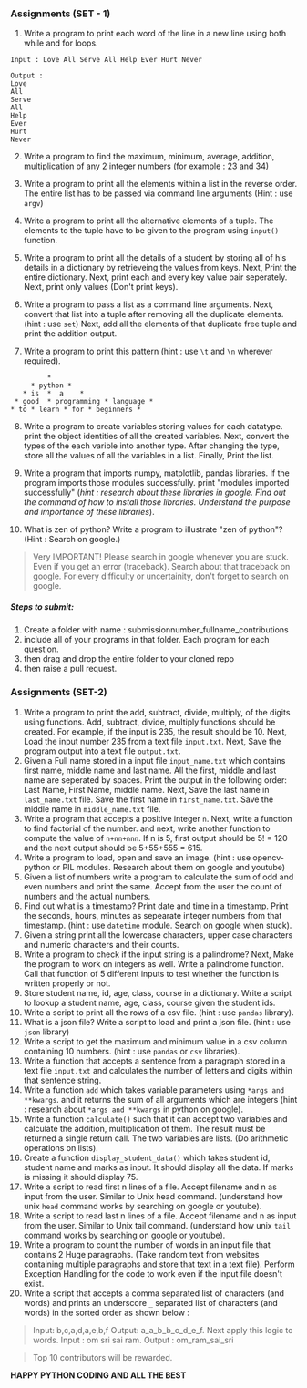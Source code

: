 ### Assignments (SET - 1)


1. Write a program to print each word of the line in a new line using both while and for loops. 
```console
Input : Love All Serve All Help Ever Hurt Never

Output : 
Love
All
Serve 
All 
Help
Ever
Hurt
Never
```

2. Write a program to find the maximum, minimum, average, addition, multiplication of any 2 integer numbers (for example : 23 and 34)

3. Write a program to print all the elements within a list in the reverse order. The entire list has to be passed via command line arguments (Hint : use ```argv```)

4. Write a program to print all the alternative elements of a tuple. The  elements to the tuple have to be given to the program using `input()` function.

5. Write a program to print all the details of a student by storing all of his details in a dictionary by retrieveing the values from keys. Next, Print the entire dictionary. Next, print each and every key value pair seperately. Next, print only values (Don't print keys).

6. Write a program to pass a list as a command line arguments. Next, convert that list into a tuple after removing all the duplicate elements. (hint : use `set`) Next, add all the elements of that duplicate free tuple and print the addition output.

7. Write a program to print this pattern (hint : use `\t` and `\n` wherever required).

```console
         *
     * python *
   * is  *  a    *
 * good  * programming * language *
* to * learn * for * beginners *
```

8. Write a program to create variables storing values for each datatype. print the object identities of all the created variables. Next, convert the types of the each varible into another type. After changing the type, store all the values of all the variables in a list. Finally, Print the list.

9. Write a program that imports numpy, matplotlib, pandas libraries. If the program imports those modules successfully. print "modules imported successfully" (*hint : research about these libraries in google. Find out the command of how to install those libraries. Understand the purpose and importance of these libraries*). 

10. What is zen of python? Write a program to illustrate "zen of python"? (Hint : Search on google.)

> Very IMPORTANT! Please search in google whenever you are stuck. Even if you get an error (traceback). Search about that traceback on google. For every difficulty or uncertainity, don't forget to search on google.

##### Steps to submit:
1. Create a folder with name : submissionnumber_fullname_contributions 
2. include all of your programs in that folder. Each program for each question.
3. then drag and drop the entire folder to your cloned repo 
4. then raise a pull request.


### Assignments (SET-2)

1) Write a program to print the add, subtract, divide, multiply,  of the digits using functions. Add, subtract, divide, multiply functions should be created. For example, if the input is 235, the result should be 10. Next, Load the input number 235 from a text file `input.txt`. Next, Save the program output into a text file `output.txt`. 
2) Given a Full name stored in a input file `input_name.txt` which contains first name, middle name and last name. All the first, middle and last name are seperated by spaces. Print the output in the following order: Last Name, First Name, middle name. Next, Save the last name in `last_name.txt` file. Save the first name in `first_name.txt`. Save the middle name in `middle_name.txt` file.
3) Write a program that accepts a positive integer `n`. Next, write a function to find factorial of the number. and next, write another function to compute the value of `n+nn+nnn`. If n is 5, first output should be 5! = 120 and the next output should be 5+55+555 = 615.
4) Write a program to load, open and save an image. (hint : use opencv-python or PIL modules. Research about them on google and youtube)
5) Given a list of numbers write a program to calculate the sum of odd and even numbers and print the same. Accept from the user the count of numbers and the actual 
numbers.
6) Find out what is a timestamp? Print date and time in a timestamp. Print the seconds, hours, minutes as sepearate integer numbers from that timestamp. (hint : use `datetime` module. Search on google when stuck). 
7) Given a string print all the lowercase characters, upper case characters and numeric  characters and their counts.
8) Write a program to check if the input string is a palindrome? Next, Make the program to work on integers as well. Write a palindrome function. Call that function of 5 different inputs to test whether the function is written properly or not.
9) Store student name, id, age, class, course in a dictionary. Write a script to lookup a student name, age, class, course given the student ids.
10) Write a script to print all the rows of a csv file. (hint : use `pandas` library).
11) What is a json file? Write a script to load and print a json file. (hint : use `json` library)
12) Write a script to get the maximum and minimum value in a csv column containing 10 numbers. (hint : use `pandas` or `csv` libraries).
13) Write a function that accepts a sentence from a paragraph stored in a text file `input.txt` and calculates the number of letters and digits within that sentence string.
14) Write a function `add` which takes variable parameters using `*args and **kwargs`. and it returns the sum of all arguments which are integers (hint : research about `*args and **kwargs` in python on google).
15) Write a function `calculate()` such that it can accept two variables and calculate the  addition, multiplication of them. The result must be returned a single return call. The two variables are lists. (Do arithmetic operations on lists).
16) Create a function `display_student_data()` which takes student id, student name and marks as input. It should display all the data. If marks is missing it should display 75.
17) Write a script to read first n lines of a file. Accept filename and n as input from the user. Similar to Unix head command. (understand how unix `head` command works by searching on google or youtube).
18) Write a script to read last n lines of a file. Accept filename and n as input from the user. Similar to Unix tail command. (understand how unix `tail` command works by searching on google or youtube).
19) Write a program to count the number of words in an input file that contains 2 Huge paragraphs. (Take random text from websites containing multiple paragraphs and store that text in a text file). Perform Exception Handling for the code to work even if the input file doesn't exist.
20) Write a script that accepts a comma separated list of characters (and words) and prints an underscore `_` separated list of characters (and words) in the sorted order as shown below :
> Input: b,c,a,d,a,e,b,f
> Output: a_a_b_b_c_d_e_f.
> Next apply this logic to words. Input : om sri sai ram. Output : om_ram_sai_sri


> Top 10 contributors will be rewarded.

**HAPPY PYTHON CODING AND ALL THE BEST**
